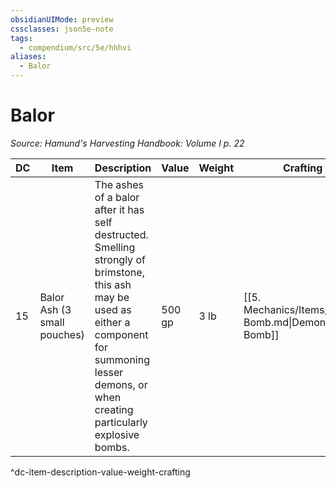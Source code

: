 ```yaml
---
obsidianUIMode: preview
cssclasses: json5e-note
tags:
  - compendium/src/5e/hhhvi
aliases:
  - Balor
---
```

# Balor
*Source: Hamund's Harvesting Handbook: Volume I p. 22* 

| DC | Item | Description | Value | Weight | Crafting |
|----|------|-------------|-------|--------|----------|
| 15 | Balor Ash (3 small pouches) | The ashes of a balor after it has self destructed. Smelling strongly of brimstone, this ash may be used as either a component for summoning lesser demons, or when creating particularly explosive bombs. | 500 gp | 3 lb | [[5. Mechanics/Items/Demon Bomb.md\|Demon Bomb]] |
^dc-item-description-value-weight-crafting
